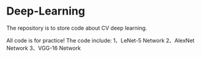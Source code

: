 # Deep-Learning
The repository is to store code about CV deep learning.

All code is for practice!
The code include:
  1、LeNet-5 Network
  2、AlexNet Network
  3、VGG-16 Network
